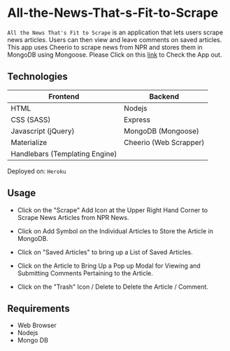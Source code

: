 # All-the-News-That-s-Fit-to-Scrape
`All the News That's Fit to Scrape` is an application that lets users scrape news articles. Users can then view and leave comments on saved articles. This app uses Cheerio to scrape news from NPR and stores them in MongoDB using Mongoose.
Please Click on this [link](https://mysterious-mesa-47868.herokuapp.com/) to Check the App out.

## Technologies

| Frontend  | Backend |
| ------------- | ------------- |
| HTML | Nodejs |
| CSS (SASS) | Express |
| Javascript (jQuery) | MongoDB (Mongoose)|
| Materialize | Cheerio (Web Scrapper) |
|Handlebars (Templating Engine)|


Deployed on: `Heroku`

## Usage

- Click on the "Scrape" Add Icon at the Upper Right Hand Corner to Scrape News Articles from NPR News.

- Click on Add Symbol on the Individual Articles to Store the Article in MongoDB.

- Click on "Saved Articles" to bring up a List of Saved Articles.

- Click on the Article to Bring Up a Pop up Modal for Viewing and Submitting Comments Pertaining to the Article.

- Click on the "Trash" Icon / Delete to Delete the Article / Comment.


## Requirements
- Web Browser
- Nodejs
- Mongo DB
